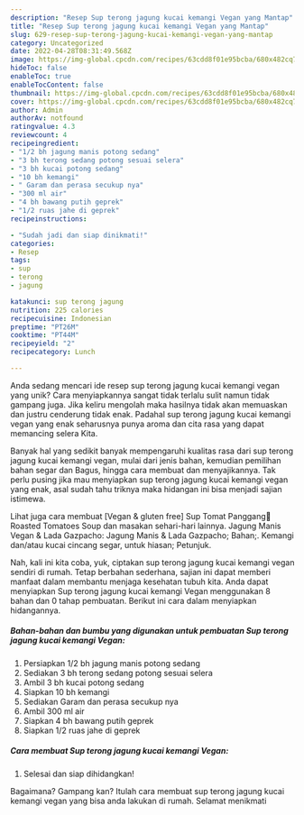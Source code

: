 ```yaml
---
description: "Resep Sup terong jagung kucai kemangi Vegan yang Mantap"
title: "Resep Sup terong jagung kucai kemangi Vegan yang Mantap"
slug: 629-resep-sup-terong-jagung-kucai-kemangi-vegan-yang-mantap
category: Uncategorized
date: 2022-04-28T08:31:49.568Z
image: https://img-global.cpcdn.com/recipes/63cdd8f01e95bcba/680x482cq70/sup-terong-jagung-kucai-kemangi-vegan-foto-resep-utama.jpg
hideToc: false
enableToc: true
enableTocContent: false
thumbnail: https://img-global.cpcdn.com/recipes/63cdd8f01e95bcba/680x482cq70/sup-terong-jagung-kucai-kemangi-vegan-foto-resep-utama.jpg
cover: https://img-global.cpcdn.com/recipes/63cdd8f01e95bcba/680x482cq70/sup-terong-jagung-kucai-kemangi-vegan-foto-resep-utama.jpg
author: Admin
authorAv: notfound
ratingvalue: 4.3
reviewcount: 4
recipeingredient:
- "1/2 bh jagung manis potong sedang"
- "3 bh terong sedang potong sesuai selera"
- "3 bh kucai potong sedang"
- "10 bh kemangi"
- " Garam dan perasa secukup nya"
- "300 ml air"
- "4 bh bawang putih geprek"
- "1/2 ruas jahe di geprek"
recipeinstructions:

- "Sudah jadi dan siap dinikmati!"
categories:
- Resep
tags:
- sup
- terong
- jagung

katakunci: sup terong jagung 
nutrition: 225 calories
recipecuisine: Indonesian
preptime: "PT26M"
cooktime: "PT44M"
recipeyield: "2"
recipecategory: Lunch

---
```





Anda sedang mencari ide resep sup terong jagung kucai kemangi vegan yang unik? Cara menyiapkannya sangat tidak terlalu sulit namun tidak gampang juga. Jika keliru mengolah maka hasilnya tidak akan memuaskan dan justru cenderung tidak enak. Padahal sup terong jagung kucai kemangi vegan yang enak seharusnya punya aroma dan cita rasa yang dapat memancing selera Kita.





Banyak hal yang sedikit banyak mempengaruhi kualitas rasa dari sup terong jagung kucai kemangi vegan, mulai dari jenis bahan, kemudian pemilihan bahan segar dan Bagus, hingga cara membuat dan menyajikannya. Tak perlu pusing jika mau menyiapkan sup terong jagung kucai kemangi vegan yang enak,      asal sudah tahu triknya maka hidangan ini bisa menjadi sajian istimewa.














Lihat juga cara membuat [Vegan &amp; gluten free] Sup Tomat Panggang🥘Roasted Tomatoes Soup dan masakan sehari-hari lainnya. Jagung Manis Vegan &amp; Lada Gazpacho: Jagung Manis &amp; Lada Gazpacho; Bahan;. Kemangi dan/atau kucai cincang segar, untuk hiasan; Petunjuk.






Nah, kali ini kita coba, yuk, ciptakan sup terong jagung kucai kemangi vegan sendiri di rumah. Tetap berbahan sederhana, sajian ini dapat memberi manfaat dalam membantu menjaga kesehatan tubuh kita. Anda dapat menyiapkan Sup terong jagung kucai kemangi Vegan menggunakan 8 bahan dan 0 tahap pembuatan. Berikut ini cara dalam menyiapkan hidangannya.

<!--inarticleads1-->

##### Bahan-bahan dan bumbu yang digunakan untuk pembuatan Sup terong jagung kucai kemangi Vegan:

1. Persiapkan 1/2 bh jagung manis potong sedang
1. Sediakan 3 bh terong sedang potong sesuai selera
1. Ambil 3 bh kucai potong sedang
1. Siapkan 10 bh kemangi
1. Sediakan  Garam dan perasa secukup nya
1. Ambil 300 ml air
1. Siapkan 4 bh bawang putih geprek
1. Siapkan 1/2 ruas jahe di geprek




<!--inarticleads2-->

##### Cara membuat Sup terong jagung kucai kemangi Vegan:


1. Selesai dan siap dihidangkan!



Bagaimana? Gampang kan? Itulah cara membuat sup terong jagung kucai kemangi vegan yang bisa anda lakukan di rumah. Selamat menikmati
